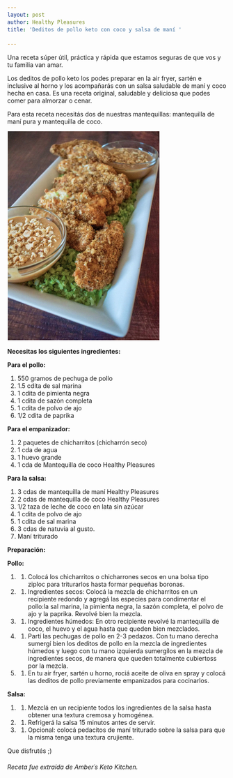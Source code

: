 ```yaml
---
layout: post
author: Healthy Pleasures
title: 'Deditos de pollo keto con coco y salsa de maní '

---
```

Una receta súper útil, práctica y rápida que estamos seguras de que vos y tu familia van amar.

Los deditos de pollo keto los podes preparar en la air fryer, sartén e inclusive al horno y los acompañarás con un salsa saludable de maní y coco hecha en casa. Es una receta original, saludable y deliciosa que podes comer para almorzar o cenar.

Para esta receta necesitás dos de nuestras mantequillas: mantequilla de maní pura y mantequilla de coco. 

![](/images/pollo-al-coco.png)

**Necesitas los siguientes ingredientes:**

**Para el pollo:**

1. 550 gramos de pechuga de pollo
2. 1.5 cdita de sal marina
3. 1 cdita de pimienta negra
4. 1 cdita de sazón completa
5. 1 cdita de polvo de ajo
6. 1/2 cdita de paprika

**Para el empanizador:**

1. 2 paquetes de chicharritos (chicharrón seco)
2. 1 cda de agua
3. 1 huevo grande
4. 1 cda de Mantequilla de coco Healthy Pleasures

**Para la salsa:**

1. 3 cdas de mantequilla de maní Healthy Pleasures
2. 2 cdas de mantequilla de coco Healthy Pleasures
3. 1/2 taza de leche de coco en lata sin azúcar 
4. 1 cdita de polvo de ajo
5. 1 cdita de sal marina
6. 3 cdas de natuvia al gusto.
7. Maní triturado

**Preparación:**

**Pollo:**

1. 
   1. Colocá los chicharritos o chicharrones secos en una bolsa tipo ziploc para triturarlos hasta formar pequeñas boronas.
2. 
   1. Ingredientes secos: Colocá la mezcla de chicharritos en un recipiente redondo y agregá las especies para condimentar el pollo:la sal marina, la pimienta negra, la sazón completa, el polvo de ajo y la paprika. Revolvé bien la mezcla.
3. 
   1. Ingredientes húmedos: En otro recipiente revolvé la mantequilla de coco, el huevo y el agua hasta que queden bien mezclados.
4. 
   1. Partí las pechugas de pollo en 2-3 pedazos. Con tu mano derecha sumergí bien los deditos de pollo en la mezcla de ingredientes húmedos y luego con tu mano izquierda sumergílos en la mezcla de ingredientes secos, de manera que queden totalmente cubiertoss por la mezcla.
5. 
   1. En tu air fryer, sartén u horno, rociá aceite de oliva en spray y colocá las deditos de pollo previamente empanizados para cocinarlos.

**Salsa:**

1. 
   1. Mezclá en un recipiente todos los ingredientes de la salsa hasta obtener una textura cremosa y homogénea.
2. 
   1. Refrigerá la salsa 15 minutos antes de servir.
3. 
   1. Opcional: colocá pedacitos de maní triturado sobre la salsa para que la misma tenga una textura crujiente.

Que disfrutés ;)

###### Receta fue extraída de Amber´s Keto Kitchen. 